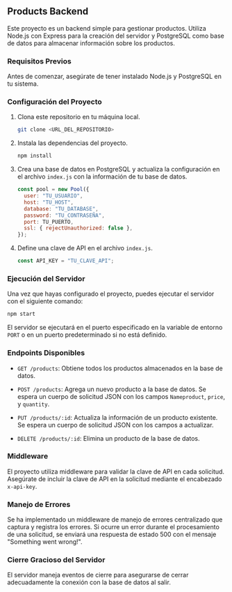 ## Products Backend

Este proyecto es un backend simple para gestionar productos. Utiliza Node.js con Express para la creación del servidor y PostgreSQL como base de datos para almacenar información sobre los productos.

### Requisitos Previos

Antes de comenzar, asegúrate de tener instalado Node.js y PostgreSQL en tu sistema.

### Configuración del Proyecto

1. Clona este repositorio en tu máquina local.

   ```bash
   git clone <URL_DEL_REPOSITORIO>
   ```

2. Instala las dependencias del proyecto.

   ```bash
   npm install
   ```

3. Crea una base de datos en PostgreSQL y actualiza la configuración en el archivo `index.js` con la información de tu base de datos.

   ```javascript
   const pool = new Pool({
     user: "TU_USUARIO",
     host: "TU_HOST",
     database: "TU_DATABASE",
     password: "TU_CONTRASEÑA",
     port: TU_PUERTO,
     ssl: { rejectUnauthorized: false },
   });
   ```

4. Define una clave de API en el archivo `index.js`.

   ```javascript
   const API_KEY = "TU_CLAVE_API";
   ```

### Ejecución del Servidor

Una vez que hayas configurado el proyecto, puedes ejecutar el servidor con el siguiente comando:

```bash
npm start
```

El servidor se ejecutará en el puerto especificado en la variable de entorno `PORT` o en un puerto predeterminado si no está definido.

### Endpoints Disponibles

- `GET /products`: Obtiene todos los productos almacenados en la base de datos.

- `POST /products`: Agrega un nuevo producto a la base de datos. Se espera un cuerpo de solicitud JSON con los campos `Nameproduct`, `price`, y `quantity`.

- `PUT /products/:id`: Actualiza la información de un producto existente. Se espera un cuerpo de solicitud JSON con los campos a actualizar.

- `DELETE /products/:id`: Elimina un producto de la base de datos.

### Middleware

El proyecto utiliza middleware para validar la clave de API en cada solicitud. Asegúrate de incluir la clave de API en la solicitud mediante el encabezado `x-api-key`.

### Manejo de Errores

Se ha implementado un middleware de manejo de errores centralizado que captura y registra los errores. Si ocurre un error durante el procesamiento de una solicitud, se enviará una respuesta de estado 500 con el mensaje "Something went wrong!".

### Cierre Gracioso del Servidor

El servidor maneja eventos de cierre para asegurarse de cerrar adecuadamente la conexión con la base de datos al salir.
